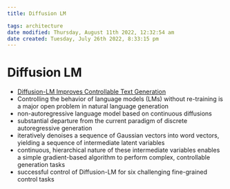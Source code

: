 ```yaml
---
title: Diffusion LM

tags: architecture 
date modified: Thursday, August 11th 2022, 12:32:54 am
date created: Tuesday, July 26th 2022, 8:33:15 pm
---
```


# Diffusion LM
- [Diffusion-LM Improves Controllable Text Generation](https://arxiv.org/abs/2205.14217)
- Controlling the behavior of language models (LMs) without re-training is a major open problem in natural language generation
- non-autoregressive language model based on continuous diffusions
- substantial departure from the current paradigm of discrete autoregressive generation
- iteratively denoises a sequence of Gaussian vectors into word vectors, yielding a sequence of intermediate latent variables
- continuous, hierarchical nature of these intermediate variables enables a simple gradient-based algorithm to perform complex, controllable generation tasks
- successful control of Diffusion-LM for six challenging fine-grained control tasks

